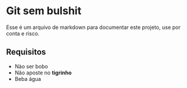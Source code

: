 # Git sem bulshit
Esse é um arquivo de markdown para documentar este projeto, use por conta e risco.

## Requisitos
- Nào ser bobo
- Não aposte no __tigrinho__
- Beba água

